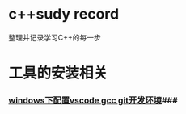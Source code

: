 # c++sudy record
整理并记录学习C++的每一步
# 工具的安装相关 #
 ### [windows下配置vscode gcc git开发环境](工具安装配置/windows配置vscode与gcc开发环境.md)###

 
